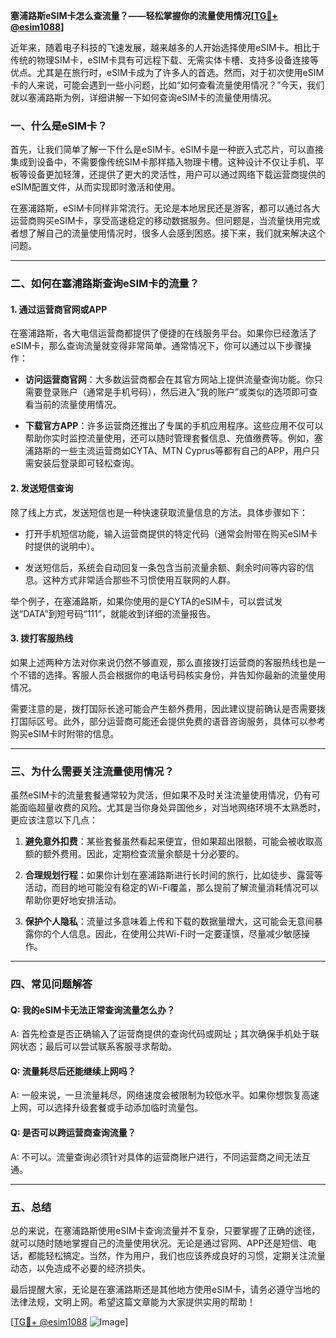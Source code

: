 **塞浦路斯eSIM卡怎么查流量？——轻松掌握你的流量使用情况[[TG💪+ @esim1088](https://t.me/s/esim1088)]**

近年来，随着电子科技的飞速发展，越来越多的人开始选择使用eSIM卡。相比于传统的物理SIM卡，eSIM卡具有可远程下载、无需实体卡槽、支持多设备连接等优点。尤其是在旅行时，eSIM卡成为了许多人的首选。然而，对于初次使用eSIM卡的人来说，可能会遇到一些小问题，比如“如何查看流量使用情况？”今天，我们就以塞浦路斯为例，详细讲解一下如何查询eSIM卡的流量使用情况。

### 一、什么是eSIM卡？

首先，让我们简单了解一下什么是eSIM卡。eSIM卡是一种嵌入式芯片，可以直接集成到设备中，不需要像传统SIM卡那样插入物理卡槽。这种设计不仅让手机、平板等设备更加轻薄，还提供了更大的灵活性，用户可以通过网络下载运营商提供的eSIM配置文件，从而实现即时激活和使用。

在塞浦路斯，eSIM卡同样非常流行。无论是本地居民还是游客，都可以通过各大运营商购买eSIM卡，享受高速稳定的移动数据服务。但问题是，当流量快用完或者想了解自己的流量使用情况时，很多人会感到困惑。接下来，我们就来解决这个问题。

---

### 二、如何在塞浦路斯查询eSIM卡的流量？

#### 1. **通过运营商官网或APP**
  
在塞浦路斯，各大电信运营商都提供了便捷的在线服务平台。如果你已经激活了eSIM卡，那么查询流量就变得非常简单。通常情况下，你可以通过以下步骤操作：

- **访问运营商官网**：大多数运营商都会在其官方网站上提供流量查询功能。你只需要登录账户（通常是手机号码），然后进入“我的账户”或类似的选项即可查看当前的流量使用情况。
  
- **下载官方APP**：许多运营商还推出了专属的手机应用程序。这些应用不仅可以帮助你实时监控流量使用，还可以随时管理套餐信息、充值缴费等。例如，塞浦路斯的一些主流运营商如CYTA、MTN Cyprus等都有自己的APP，用户只需安装后登录即可轻松查询。

#### 2. **发送短信查询**
  
除了线上方式，发送短信也是一种快速获取流量信息的方法。具体步骤如下：

- 打开手机短信功能，输入运营商提供的特定代码（通常会附带在购买eSIM卡时提供的说明中）。
  
- 发送短信后，系统会自动回复一条包含当前流量余额、剩余时间等内容的信息。这种方式非常适合那些不习惯使用互联网的人群。

举个例子，在塞浦路斯，如果你使用的是CYTA的eSIM卡，可以尝试发送“DATA”到短号码“111”，就能收到详细的流量报告。

#### 3. **拨打客服热线**
  
如果上述两种方法对你来说仍然不够直观，那么直接拨打运营商的客服热线也是一个不错的选择。客服人员会根据你的电话号码核实身份，并告知你最新的流量使用情况。

需要注意的是，拨打国际长途可能会产生额外费用，因此建议提前确认是否需要拨打国际区号。此外，部分运营商可能还会提供免费的语音咨询服务，具体可以参考购买eSIM卡时附带的信息。

---

### 三、为什么需要关注流量使用情况？

虽然eSIM卡的流量套餐通常较为灵活，但如果不及时关注流量使用情况，仍有可能面临超量收费的风险。尤其是当你身处异国他乡，对当地网络环境不太熟悉时，更应该注意以下几点：

1. **避免意外扣费**：某些套餐虽然看起来便宜，但如果超出限额，可能会被收取高额的额外费用。因此，定期检查流量余额是十分必要的。
   
2. **合理规划行程**：如果你计划在塞浦路斯进行长时间的旅行，比如徒步、露营等活动，而目的地可能没有稳定的Wi-Fi覆盖，那么提前了解流量消耗情况可以帮助你更好地安排活动。

3. **保护个人隐私**：流量过多意味着上传和下载的数据量增大，这可能会无意间暴露你的个人信息。因此，在使用公共Wi-Fi时一定要谨慎，尽量减少敏感操作。

---

### 四、常见问题解答

#### Q: 我的eSIM卡无法正常查询流量怎么办？
A: 首先检查是否正确输入了运营商提供的查询代码或网址；其次确保手机处于联网状态；最后可以尝试联系客服寻求帮助。

#### Q: 流量耗尽后还能继续上网吗？
A: 一般来说，一旦流量耗尽，网络速度会被限制为较低水平。如果你想恢复高速上网，可以选择升级套餐或手动添加临时流量包。

#### Q: 是否可以跨运营商查询流量？
A: 不可以。流量查询必须针对具体的运营商账户进行，不同运营商之间无法互通。

---

### 五、总结

总的来说，在塞浦路斯使用eSIM卡查询流量并不复杂，只要掌握了正确的途径，就可以随时随地掌握自己的流量使用状况。无论是通过官网、APP还是短信、电话，都能轻松搞定。当然，作为用户，我们也应该养成良好的习惯，定期关注流量动态，以免造成不必要的经济损失。

最后提醒大家，无论是在塞浦路斯还是其他地方使用eSIM卡，请务必遵守当地的法律法规，文明上网。希望这篇文章能为大家提供实用的帮助！

[[TG💪+ @esim1088](https://t.me/s/esim1088) ![Image](https://i.postimg.cc/4NQfJmqS/Snipaste-2025-05-13-00-14-12.png)]